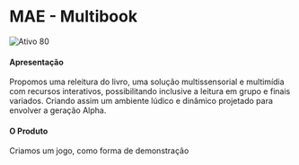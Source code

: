 # MAE - Multibook

![Ativo 80](https://user-images.githubusercontent.com/58234356/86550250-f2f86080-bf0f-11ea-9cf4-517fbe0c5380.png)



#### Apresentação 

Propomos uma releitura do livro, uma solução multissensorial e multimídia com recursos interativos, possibilitando inclusive a leitura em grupo e finais variados.
Criando assim um ambiente lúdico e dinâmico projetado para envolver a geração Alpha.

#### O Produto

Criamos um jogo, como forma de demonstração
